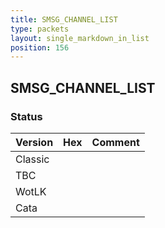 ```yaml
---
title: SMSG_CHANNEL_LIST
type: packets
layout: single_markdown_in_list
position: 156
---
```


## SMSG_CHANNEL_LIST

### Status

Version | Hex | Comment
---------- | ---------- | ---------- 
Classic |  |  
TBC |  |  
WotLK |  |  
Cata |  |  
